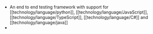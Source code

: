 - An end to end testing framework with support for [[technology/language/python]], [[technology/language/JavaScript]], [[technology/language/TypeScript]], [[technology/language/C#]] and [[technology/language/java]]
-